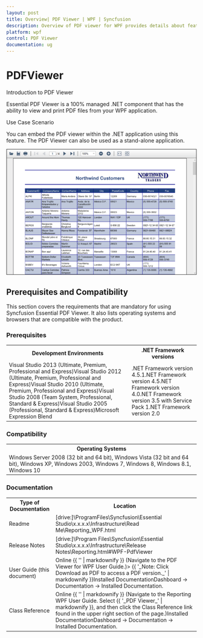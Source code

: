 ```yaml
---
layout: post
title: Overview| PDF Viewer | WPF | Syncfusion
description: Overview of PDF viewer for WPF provides details about features supported, prerequisites and compatibility.
platform: wpf
control: PDF Viewer
documentation: ug
---
```


# PDFViewer

Introduction to PDF Viewer

Essential PDF Viewer is a 100% managed .NET component that has the ability to view and print PDF files from your WPF application.

Use Case Scenario

You can embed the PDF viewer within the .NET application using this feature. The PDF Viewer can also be used as a stand-alone application.

![Output of PDF Viewer control](Overview_images/Overview_img1.png)



## Prerequisites and Compatibility

This section covers the requirements that are mandatory for using Syncfusion Essential PDF Viewer. It also lists operating systems and browsers that are compatible with the product.

### Prerequisites

<table>
<tr>
<th>
Development Environments</th><th>
.NET Framework versions</th></tr>
<tr>
<td>
Visual Studio 2013 (Ultimate, Premium, Professional and Express)Visual Studio 2012 (Ultimate, Premium, Professional and Express)Visual Studio 2010 (Ultimate, Premium, Professional and Express)Visual Studio 2008 (Team System, Professional, Standard & Express)Visual Studio 2005 (Professional, Standard & Express)Microsoft Expression Blend</td><td>
.NET Framework version 4.5.1.NET Framework version 4.5.NET Framework version 4.0.NET Framework version 3.5 with Service Pack 1.NET Framework version 2.0</td></tr>
</table>

### Compatibility

<table>
<tr>
<th>
Operating Systems</th></tr>
<tr>
<td>
Windows Server 2008 (32 bit and 64 bit), Windows Vista (32 bit and 64 bit), Windows XP, Windows 2003, Windows 7, Windows 8, Windows 8.1, Windows 10
</td></tr>
</table>

### Documentation



<table>
<tr>
<th>
Type of Documentation</th><th>
Location</th></tr>
<tr>
<td>
Readme</td><td>
[drive:]\ProgramFiles\Syncfusion\Essential Studio\x.x.x.x\Infrastructure\Read Me\Reporting_WPF.html</td></tr>
<tr>
<td>
Release Notes</td><td>
[drive:]\Program Files\Syncfusion\Essential Studio\x.x.x.x\Infrastructure\Release Notes\Reporting.html#WPF-PdfViewer</td></tr>
<tr>
<td>
User Guide (this document)</td><td>
Online {{ '<http://help.syncfusion.com/wpf/pdfviewer>' | markdownify }} (Navigate to the PDF Viewer for WPF User Guide.)> {{ '_Note: Click Download as PDF to access a PDF version._' | markdownify }}Installed DocumentationDashboard -> Documentation -> Installed Documentation. </td></tr>
<tr>
<td>
Class Reference</td><td>
Online {{ '<http://help.syncfusion.com/wpf>' | markdownify }} (Navigate to the Reporting WPF User Guide. Select {{ '_PDF Viewer_' | markdownify }}, and then click the Class Reference link found in the upper right section of the page.)Installed DocumentationDashboard -> Documentation -> Installed Documentation.</td></tr>
</table>


